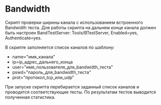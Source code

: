 # Bandwidth

Скрипт проверки ширины канала c использованием встроенного Bandwidth теста. Для работы скрипта на дальнем конце канала должен быть настроен BandTestServer: Tools/BTestServer, Enabled=yes, Authenticate=yes.

В скрипте заполняется список каналов по шаблону:

- name="имя_канала"
- ip=ip_адрес_дальнего_конца
- user="имя_пользователя_для_bandwidth_теста"
- pswd="пароль_для_bandwidth_теста"
- prot="протокол_tcp_или_udp"

При запуске скрипта перебирается заданный список каналов и проводятся соответствующие тесты. По результатам тестов выводится полученная статистика.
